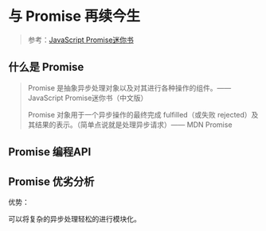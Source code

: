 # 与 Promise 再续今生

> 参考：[JavaScript Promise迷你书](http://liubin.org/promises-book/#race-delay-timeout)

## 什么是 Promise

> Promise 是抽象异步处理对象以及对其进行各种操作的组件。——JavaScript Promise迷你书（中文版）
>
> Promise 对象用于一个异步操作的最终完成 fulfilled（或失败 rejected）及其结果的表示。（简单点说就是处理异步请求）—— MDN Promise

## Promise 编程API

## Promise 优劣分析

优势：

可以将复杂的异步处理轻松的进行模块化。
